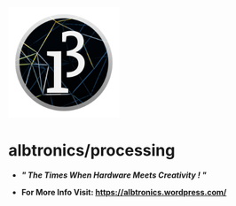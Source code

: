 <img src="Images/processing%20logo.png" width="200">

# albtronics/processing

- ***" The Times When Hardware Meets Creativity ! "***

- **For More Info Visit: https://albtronics.wordpress.com/**
